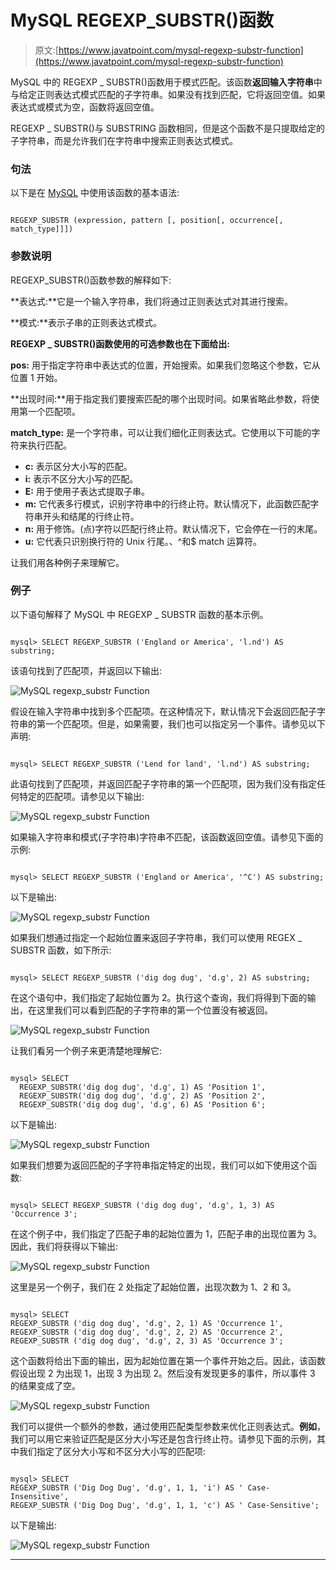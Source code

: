# MySQL REGEXP_SUBSTR()函数

> 原文:[https://www.javatpoint.com/mysql-regexp-substr-function](https://www.javatpoint.com/mysql-regexp-substr-function)

MySQL 中的 REGEXP _ SUBSTR()函数用于模式匹配。该函数**返回输入字符串**中与给定正则表达式模式匹配的子字符串。如果没有找到匹配，它将返回空值。如果表达式或模式为空，函数将返回空值。

REGEXP _ SUBSTR()与 SUBSTRING 函数相同，但是这个函数不是只提取给定的子字符串，而是允许我们在字符串中搜索正则表达式模式。

### 句法

以下是在 [MySQL](https://www.javatpoint.com/mysql-tutorial) 中使用该函数的基本语法:

```

REGEXP_SUBSTR (expression, pattern [, position[, occurrence[, match_type]]])

```

### 参数说明

REGEXP_SUBSTR()函数参数的解释如下:

**表达式:**它是一个输入字符串，我们将通过正则表达式对其进行搜索。

**模式:**表示子串的正则表达式模式。

**REGEXP _ SUBSTR()函数使用的可选参数也在下面给出:**

**pos:** 用于指定字符串中表达式的位置，开始搜索。如果我们忽略这个参数，它从位置 1 开始。

**出现时间:**用于指定我们要搜索匹配的哪个出现时间。如果省略此参数，将使用第一个匹配项。

**match_type:** 是一个字符串，可以让我们细化正则表达式。它使用以下可能的字符来执行匹配。

*   **c:** 表示区分大小写的匹配。
*   **i:** 表示不区分大小写的匹配。
*   **E:** 用于使用子表达式提取子串。
*   **m:** 它代表多行模式，识别字符串中的行终止符。默认情况下，此函数匹配字符串开头和结尾的行终止符。
*   **n:** 用于修饰。(点)字符以匹配行终止符。默认情况下，它会停在一行的末尾。
*   **u:** 它代表只识别换行符的 Unix 行尾。、^和$ match 运算符。

让我们用各种例子来理解它。

### 例子

以下语句解释了 MySQL 中 REGEXP _ SUBSTR 函数的基本示例。

```

mysql> SELECT REGEXP_SUBSTR ('England or America', 'l.nd') AS substring;

```

该语句找到了匹配项，并返回以下输出:

![MySQL regexp_substr Function](../Images/87a1473013f1ef51d82493751a314d43.png)

假设在输入字符串中找到多个匹配项。在这种情况下，默认情况下会返回匹配子字符串的第一个匹配项。但是，如果需要，我们也可以指定另一个事件。请参见以下声明:

```

mysql> SELECT REGEXP_SUBSTR ('Lend for land', 'l.nd') AS substring;

```

此语句找到了匹配项，并返回匹配子字符串的第一个匹配项，因为我们没有指定任何特定的匹配项。请参见以下输出:

![MySQL regexp_substr Function](../Images/77c5f0fd6c8476cb80220db6f0b95a23.png)

如果输入字符串和模式(子字符串)字符串不匹配，该函数返回空值。请参见下面的示例:

```

mysql> SELECT REGEXP_SUBSTR ('England or America', '^C') AS substring;

```

以下是输出:

![MySQL regexp_substr Function](../Images/bff63f1d2d13014564b68492c2b1cb58.png)

如果我们想通过指定一个起始位置来返回子字符串，我们可以使用 REGEX _ SUBSTR 函数，如下所示:

```

mysql> SELECT REGEXP_SUBSTR ('dig dog dug', 'd.g', 2) AS substring;

```

在这个语句中，我们指定了起始位置为 2。执行这个查询，我们将得到下面的输出，在这里我们可以看到匹配的子字符串的第一个位置没有被返回。

![MySQL regexp_substr Function](../Images/297426feaf4ac38ba54d642158d46365.png)

让我们看另一个例子来更清楚地理解它:

```

mysql> SELECT 
  REGEXP_SUBSTR('dig dog dug', 'd.g', 1) AS 'Position 1',
  REGEXP_SUBSTR('dig dog dug', 'd.g', 2) AS 'Position 2',
  REGEXP_SUBSTR('dig dog dug', 'd.g', 6) AS 'Position 6';

```

以下是输出:

![MySQL regexp_substr Function](../Images/dbf3ec6455eb4b0aae8c351223de10ea.png)

如果我们想要为返回匹配的子字符串指定特定的出现，我们可以如下使用这个函数:

```

mysql> SELECT REGEXP_SUBSTR ('dig dog dug', 'd.g', 1, 3) AS 'Occurrence 3';

```

在这个例子中，我们指定了匹配子串的起始位置为 1，匹配子串的出现位置为 3。因此，我们将获得以下输出:

![MySQL regexp_substr Function](../Images/4381365f73c34a9bed24a7cea6fe25c2.png)

这里是另一个例子，我们在 2 处指定了起始位置，出现次数为 1、2 和 3。

```

mysql> SELECT 
REGEXP_SUBSTR ('dig dog dug', 'd.g', 2, 1) AS 'Occurrence 1',
REGEXP_SUBSTR ('dig dog dug', 'd.g', 2, 2) AS 'Occurrence 2',
REGEXP_SUBSTR ('dig dog dug', 'd.g', 2, 3) AS 'Occurrence 3';

```

这个函数将给出下面的输出，因为起始位置在第一个事件开始之后。因此，该函数假设出现 2 为出现 1，出现 3 为出现 2。然后没有发现更多的事件，所以事件 3 的结果变成了空。

![MySQL regexp_substr Function](../Images/0f69020754674014f32f14406af728d9.png)

我们可以提供一个额外的参数，通过使用匹配类型参数来优化正则表达式。**例如**，我们可以用它来验证匹配是区分大小写还是包含行终止符。请参见下面的示例，其中我们指定了区分大小写和不区分大小写的匹配项:

```

mysql> SELECT 
REGEXP_SUBSTR ('Dig Dog Dug', 'd.g', 1, 1, 'i') AS ' Case-Insensitive',
REGEXP_SUBSTR ('Dig Dog Dug', 'd.g', 1, 1, 'c') AS ' Case-Sensitive';

```

以下是输出:

![MySQL regexp_substr Function](../Images/32159d10bdd02d2b63c9de6e9915872b.png)

* * *
